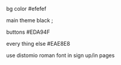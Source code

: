 bg color #efefef 

main theme black ; 

buttons #EDA94F

every thing else #EAE8E8 

use distomio roman font in sign up/in pages 
